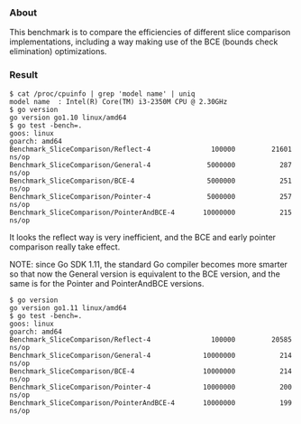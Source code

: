 
### About

This benchmark is to compare the efficiencies of different slice comparison
implementations, including a way making use of the BCE
(bounds check elimination) optimizations.

### Result

```
$ cat /proc/cpuinfo | grep 'model name' | uniq
model name	: Intel(R) Core(TM) i3-2350M CPU @ 2.30GHz
$ go version
go version go1.10 linux/amd64
$ go test -bench=.
goos: linux
goarch: amd64
Benchmark_SliceComparison/Reflect-4         	  100000	     21601 ns/op
Benchmark_SliceComparison/General-4         	 5000000	       287 ns/op
Benchmark_SliceComparison/BCE-4             	 5000000	       251 ns/op
Benchmark_SliceComparison/Pointer-4         	 5000000	       257 ns/op
Benchmark_SliceComparison/PointerAndBCE-4   	10000000	       215 ns/op
```

It looks the reflect way is very inefficient,
and the BCE and early pointer comparison really take effect.

NOTE: since Go SDK 1.11, the standard Go compiler becomes more smarter
so that now the General version is equivalent to the BCE version,
and the same is for the Pointer and PointerAndBCE versions.

```
$ go version
go version go1.11 linux/amd64
$ go test -bench=.
goos: linux
goarch: amd64
Benchmark_SliceComparison/Reflect-4         	  100000	     20585 ns/op
Benchmark_SliceComparison/General-4         	10000000	       214 ns/op
Benchmark_SliceComparison/BCE-4             	10000000	       214 ns/op
Benchmark_SliceComparison/Pointer-4         	10000000	       200 ns/op
Benchmark_SliceComparison/PointerAndBCE-4   	10000000	       199 ns/op
```
